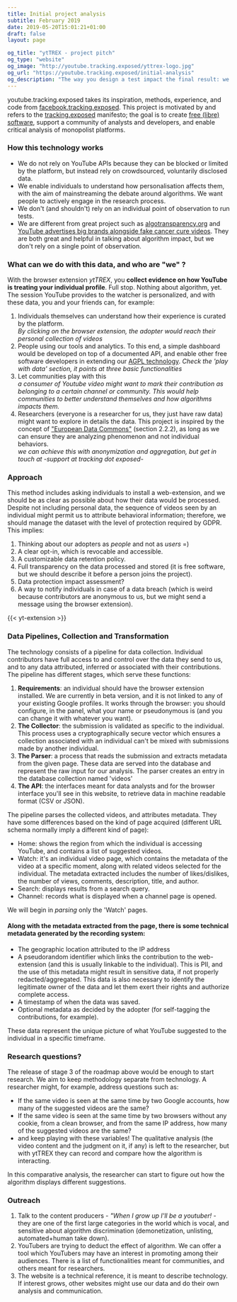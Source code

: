 ```yaml
---
title: Initial project analysis
subtitle: February 2019
date: 2019-05-20T15:01:21+01:00
draft: false
layout: page

og_title: "ytTREX - project pitch"
og_type: "website"
og_image: "http://youtube.tracking.exposed/yttrex-logo.jpg"
og_url: "https://youtube.tracking.exposed/initial-analysis"
og_description: "The way you design a test impact the final result: we develop an user-centric, algorithm analysis, approach"
---
```


youtube.tracking.exposed takes its inspiration, methods, experience, and code from [facebook.tracking.exposed](https://facebook.tracking.exposed). This project is motivated by and refers to the [tracking.exposed](https://tracking.exposed) manifesto; the goal is to create [free (libre) software](https://github.com/tracking-exposed/yttrex), support a community of analysts and developers, and enable critical analysis of monopolist platforms.

### How this technology works

* We do not rely on YouTube APIs because they can be blocked or limited by the platform, but instead rely on crowdsourced, voluntarily disclosed data.
* We enable individuals to understand how personalisation affects them, with the aim of mainstreaming the debate around algorithms. We want people to actively engage in the research process.
* We don't (and shouldn't) rely on an individual point of observation to run tests.
* We are different from great project such as [algotransparency.org](https://algotransparency.org) and [YouTube advertises big brands alongside fake cancer cure videos](https://www.bbc.com/news/blogs-trending-49483681). They are both great and helpful in talking about algorithm impact, but we don't rely on a single point of observation.

### What can we do with this data, and who are "we" ?

With the browser extension *ytTREX*, you **collect evidence on how YouTube is treating your individual profile**. Full stop. Nothing about algorithm, yet.
The session YouTube provides to the watcher is personalized, and with these data, you and your friends can, for example:

1. Individuals themselves can understand how their experience is curated by the platform.  
*By clicking on the browser extension, the adopter would reach their personal collection of videos*
2. People using our tools and analytics. To this end, a simple dashboard would be developed on top of a documented API, and enable other free software developers in extending our [AGPL technology](https://github.com/tracking-exposed/yttrex/).
*Check the 'play with data' section, it points at three basic functionalities*
3. Let communities play with this  
*a consumer of Youtube video might want to mark their contribution as belonging to a certain channel or community. This would help communities to better understand themselves and how algorithms impacts them.*
4. Researchers (everyone is a researcher for us, they just have raw data) might want to explore in details the data. This project is inspired by the concept of ["European Data Commons"](https://diem25.org/wp-content/uploads/2019/03/Technological-Sovereignty-Green-Paper-No-3.pdf) (section 2.2.2), as long as we can ensure they are analyzing phenomenon and not individual behaviors.  
*we can achieve this with anonymization and aggregation, but get in touch at -support at tracking dot exposed-*

### Approach

This method includes asking individuals to install a web-extension, and we should be as clear as possible about how their data would be processed. Despite not including personal data, the sequence of videos seen by an individual might permit us to attribute behavioral information; therefore, we should manage the dataset with the level of protection required by GDPR. This implies:

1. Thinking about our adopters as *people* and not as *users* =)
2. A clear opt-in, which is revocable and accessible.
3. A customizable data retention policy.
4. Full transparency on the data processed and stored (it is free software, but we should describe it before a person joins the project).
5. Data protection impact assessment?
6. A way to notify individuals in case of a data breach (which is weird because contributors are anonymous to us, but we might send a message using the browser extension).

{{< yt-extension >}}

### Data Pipelines, Collection and Transformation

The technology consists of a pipeline for data collection. Individual contributors have full access to and control over the data they send to us, and to any data attributed, inferred or associated with their contributions. The pipeline has different stages, which serve these functions:

1.  **Requirements**: an individual should have the browser extension installed. We are currently in beta version, and it is not linked to any of your existing Google profiles. It works through the browser: you should configure, in the panel, what your name or pseudonymous is (and you can change it with whatever you want).
2.  **The Collector**: the submission is validated as specific to the individual. This process uses a cryptographically secure vector which ensures a collection associated with an individual can't be mixed with submissions made by another individual.
3.  **The Parser**: a process that reads the submission and extracts metadata from the given page. These data are served into the database and represent the raw input for our analysis. The parser creates an entry in the database collection named 'videos'
4. **The API**: the interfaces meant for data analysts and for the browser interface you'll see in this website, to retrieve data in machine readable format (CSV or JSON).

The pipeline parses the collected videos, and attributes metadata. They have some differences based on the kind of page acquired (different URL schema normally imply a different kind of page):

* Home: shows the region from which the individual is accessing YouTube, and contains a list of suggested videos.
* Watch: it's an individual video page, which contains the metadata of the video at a specific moment, along with related videos selected for the individual. The metadata extracted includes the number of likes/dislikes, the number of views, comments, description, title, and author.
* Search: displays results from a search query.
* Channel: records what is displayed when a channel page is opened.

We will begin in *parsing* only the 'Watch' pages.

#### Along with the metadata extracted from the page, there is some technical metadata generated by the recording system:

* The geographic location attributed to the IP address
* A pseudorandom identifier which links the contribution to the web-extension (and this is usually linkable to the individual). This is PII, and the use of this metadata might result in sensitive data, if not properly redacted/aggregated. This data is also necessary to identify the legitimate owner of the data and let them exert their rights and authorize complete access.
* A timestamp of when the data was saved.
* Optional metadata as decided by the adopter (for self-tagging the contributions, for example).

These data represent the unique picture of what YouTube suggested to the individual in a specific timeframe.

### Research questions?

The release of stage 3 of the roadmap above would be enough to start research. We aim to keep methodology separate from technology. A researcher might, for example, address questions such as:

* If the same video is seen at the same time by two Google accounts, how many of the suggested videos are the same?
* If the same video is seen at the same time by two browsers without any cookie, from a clean browser, and from the same IP address, how many of the suggested videos are the same?
* and keep playing with these variables! The qualitative analysis (the video content and the judgment on it, if any) is left to the researcher, but with ytTREX they can record and compare how the algorithm is interacting.


In this comparative analysis, the researcher can start to figure out how the algorithm displays different suggestions.

### Outreach

1. Talk to the content producers - *"When I grow up I'll be a youtuber!* - they are one of the first large categories in the world which is vocal, and sensitive about algorithm discrimination (demonetization, unlisting, automated+human take down).
2. YouTubers are trying to deduct the effect of algorithm. We can offer a tool which YouTubers may have an interest in promoting among their audiences. There is a list of functionalities meant for communities, and others meant for researchers.
3. The website is a technical reference, it is meant to describe technology. If interest grows, other websites might use our data and do their own analysis and communication.
